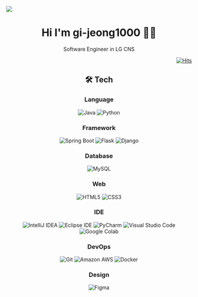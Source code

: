 
<div><img src="https://capsule-render.vercel.app/api?type=Venom&color=0:ccce99,100:7B6FFF&height=200&section=header&text=gi-jeong1000&fontSize=90" /></div>

<div align="center">
<h1 style="text-align:center"> Hi I'm gi-jeong1000 🙋‍♂️</h1> Software Engineer in LG CNS  

<div align="right">
  
[![Hits](https://hits.seeyoufarm.com/api/count/incr/badge.svg?url=https%3A%2F%2Fgithub.com%2Fseochan99&count_bg=%2394A09D&title_bg=%23555555&icon=&icon_color=%23E7E7E7&title=hits&edge_flat=false)](https://hits.seeyoufarm.com)
  
  </div>

## 🛠️ Tech
### Language
![Java](https://img.shields.io/badge/Java-007396.svg?&style=flat-square&logo=Java&logoColor=white)
![Python](https://img.shields.io/badge/Python-3776AB.svg?&style=flat-square&logo=Python&logoColor=white)

### Framework
![Spring Boot](https://img.shields.io/badge/Spring%20Boot-6DB33F.svg?&style=flat-square&logo=Spring%20Boot&logoColor=white)
![Flask](https://img.shields.io/badge/Flask-000000.svg?&style=flat-squaree&logo=Flask&logoColor=white)
![Django](https://img.shields.io/badge/Django-092E20?style=flat-square&logo=django&logoColor=white)

### Database  
![MySQL](https://img.shields.io/badge/MySQL-4479A1.svg?&style=flat-square&logo=MySQL&logoColor=white)
  
### Web
![HTML5](https://img.shields.io/badge/HTML5-E34F26.svg?&style=flat-square&logo=HTML5&logoColor=white)
![CSS3](https://img.shields.io/badge/CSS3-1572B6.svg?&style=flat-square&logo=CSS3&logoColor=white)

### IDE

![IntelliJ IDEA](https://img.shields.io/badge/IntelliJ%20IDEA-000000.svg?&style=flat-square&logo=IntelliJ%20IDEA&logoColor=white)
![Eclipse IDE](https://img.shields.io/badge/Eclipse%20IDE-2C2255.svg?&style=flat-square&logo=Eclipse%20IDE&logoColor=white)
![PyCharm](https://img.shields.io/badge/PyCharm-000000?&style=flat-square&logo=PyCharm&logoColor=white)
![Visual Studio Code](https://img.shields.io/badge/Visual%20Studio%20Code-007ACC.svg?&style=flat-square&logo=Visual%20Studio%20Code&logoColor=white)
![Google Colab](https://img.shields.io/badge/Google%20Colab-F9AB00.svg?&style=flat-square&logo=Google%20Colab&logoColor=white)

### DevOps
  
![Git](https://img.shields.io/badge/Git-F05032.svg?&style=flat-square&logo=Git&logoColor=white)
![Amazon AWS](https://img.shields.io/badge/Amazon%20AWS-232F3E.svg?&style=flat-square&logo=Amazon%20AWS&logoColor=white)
![Docker](https://img.shields.io/badge/Docker-2496ED.svg?&style=flat-square&logo=Docker&logoColor=white)
  
### Design
![Figma](https://img.shields.io/badge/Figma-F24E1E.svg?&style=flat-square&logo=Figma&logoColor=white)


</div>
